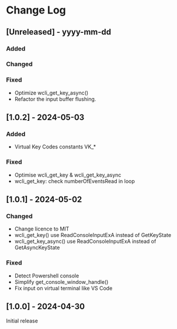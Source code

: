 # Change Log

## [Unreleased] - yyyy-mm-dd

### Added

### Changed

### Fixed
- Optimize wcli_get_key_async()
- Refactor the input buffer flushing.


## [1.0.2] - 2024-05-03

### Added
- Virtual Key Codes constants VK_*

### Fixed
- Optimise wcli_get_key & wcli_get_key_async
- wcli_get_key: check numberOfEventsRead in loop


## [1.0.1] - 2024-05-02

### Changed
- Change licence to MIT
- wcli_get_key() use ReadConsoleInputExA instead of GetKeyState
- wcli_get_key_async() use ReadConsoleInputExA instead of GetAsyncKeyState

### Fixed
- Detect Powershell console
- Simplify get_console_window_handle()
- Fix input on virtual terminal like VS Code

## [1.0.0] - 2024-04-30

Initial release


